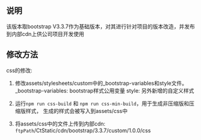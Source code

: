 ## 说明

该版本取bootstrap V3.3.7作为基础版本，对其进行针对项目的版本改造，并发布到内部cdn上供公司项目开发使用

## 修改方法

css的修改:

1. 修改assets/stylesheets/custom中的_bootstrap-variables和style文件。
_bootstrap-variables: bootstrap样式公用变量
style: 另外新增的自定义样式

2. 运行`npm run css-build` 和 `npm run css-min-build`，用于生成非压缩版和压缩版样式，
   生成的样式会被写入到assets/css中

3. 将assets/css中的文件上传到内部cdn: `ftpPath`/CtStatic/cdn/bootstrap/3.3.7/custom/1.0.0/css
